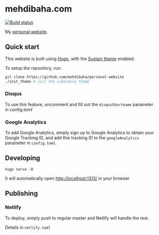 # mehdibaha.com

[![Build status](https://travis-ci.org/mehdibaha/personal-website.svg?branch=master)](https://travis-ci.org/mehdibaha/personal-website)

My [personal website](https://mehdibaha.com).

## Quick start
This website is built using [Hugo](https://gohugo.io/), with the [Sustain theme](https://github.com/nurlansu/hugo-sustain) enabled.

To setup the repository, run:

```bash
git clone https://github.com/mehdibaha/personal-website
./init_theme # init the submodule theme
```

### Disqus

To use this feature, uncomment and fill out the `disqusShortname` parameter in config.toml`

### Google Analytics

To add Google Analytics, simply sign up to Google Analytics to obtain your Google Tracking ID, and add this tracking ID to the `googleAnalytics` parameter in `config.toml`.

## Developing

`hugo serve -D`

It will automatically open <http://localhost:1313/> in your browser

## Publishing

### Netlify

To deploy, simply push to regular master and Netlify will handle the rest.

Details in `netlify.toml`